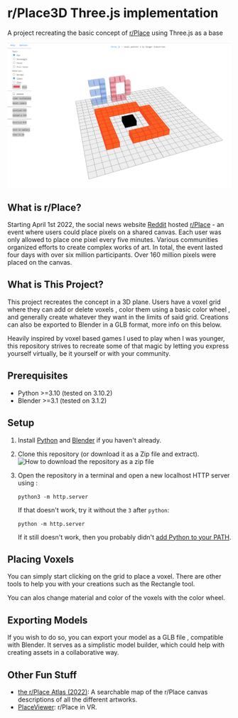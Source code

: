 # r/Place3D Three.js implementation

A project recreating the basic concept of [r/Place](https://www.reddit.com/r/place) using Three.js as a base


![a simple example](/example.png)


## What is r/Place?

Starting April 1st 2022, the social news website [Reddit](https://www.reddit.com) hosted [r/Place](https://www.reddit.com/r/place) - an event where users could place pixels on a shared canvas. Each user was only allowed to place one pixel every five minutes. Various communities organized efforts to create complex works of art. In total, the event lasted four days with over six million participants. Over 160 million pixels were placed on the canvas.

## What is This Project?

This project recreates the concept in a 3D plane. Users have a voxel grid where they can add or delete voxels , color them using a basic color wheel , and generally create whatever they want in the limits of said grid. Creations can also be exported to Blender in a GLB format, more info on this below.

Heavily inspired by voxel based games I used to play when I was younger, this repository strives to recreate some of that magic by letting you express yourself virtually, be it yourself or with your community.




## Prerequisites

- Python >=3.10 (tested on 3.10.2)
- Blender >=3.1 (tested on 3.1.2)


## Setup

1. Install [Python](https://www.python.org/) and [Blender](https://www.blender.org/download/) if you haven't already.
2. Clone this repository (or download it as a Zip file and extract).
   ![How to download the repository as a zip file](images/download-zip.jpg)


3. Open the repository in a terminal and open a new localhost HTTP server using :
   ```
   python3 -m http.server
   ```
   If that doesn't work, try it without the `3` after `python`:
   ```
   python -m http.server
   ```
   If it still doesn't work, then you probably didn't [add Python to your PATH](https://datatofish.com/add-python-to-windows-path/).



## Placing Voxels

You can simply start clicking on the grid to place a voxel. There are other tools to help you with your creations such as the Rectangle tool.

You can alos change material and color of the voxels with the color wheel.

## Exporting Models

If you wish to do so, you can export your model as a GLB file , compatible with Blender. It serves as a simplistic model builder, which could help with creating assets in a collaborative way.


## Other Fun Stuff

- [the r/Place Atlas (2022)](https://place-atlas.stefanocoding.me/): A searchable map of the r/Place canvas descriptions of all the different artworks.
- [PlaceViewer](https://github.com/GregBahm/PlaceViewer): r/Place in VR.
